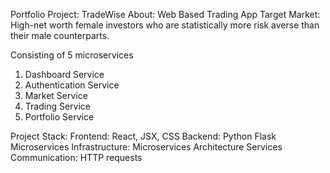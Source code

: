 Portfolio Project: TradeWise
About: Web Based Trading App
Target Market: High-net worth female investors who are statistically more risk averse than their male counterparts.

Consisting of 5 microservices
1. Dashboard Service
2. Authentication Service
3. Market Service
4. Trading Service
5. Portfolio Service

Project Stack:
    Frontend: React, JSX, CSS
    Backend: Python Flask Microservices
    Infrastructure: Microservices Architecture
    Services Communication: HTTP requests
